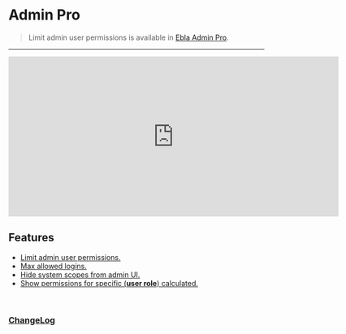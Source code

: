 # Admin Pro <a href="https://www.eblasoft.com.tr/espocrm-extension-page/espocrm-admin-pro" target="_blank" id="ext-version" data-id = "636514b37aee0f43f"></a>

> Limit admin user permissions is available
> in [Ebla Admin Pro](https://www.eblasoft.com.tr/espocrm-extension-page/espocrm-admin-pro).

---
<iframe width="650" height="315" src="https://www.youtube.com/embed/gU2M3RjxOPs" frameborder="0" allow="accelerometer; autoplay; clipboard-write; encrypted-media; gyroscope; picture-in-picture" allowfullscreen></iframe>

<br>

## Features

* [Limit admin user permissions.](limit-admin-user-permissions.md)
* [Max allowed logins.](max-allowed-logins.md)
* [Hide system scopes from admin UI.](hide-system-scopes-from-admin-ui.md)
* [Show permissions for specific (**user role**) calculated.](show-permissions-for-specific-user-calculated.md)

<br>

### <font color=gray> [ChangeLog](changelog.md) </font>
